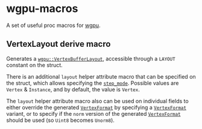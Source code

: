 # wgpu-macros
A set of useful proc macros for [wgpu](https://github.com/gfx-rs/wgpu/).

## VertexLayout derive macro
Generates a [`wgpu::VertexBufferLayout`](https://docs.rs/wgpu/latest/wgpu/struct.VertexBufferLayout.html),
accessible through a `LAYOUT` constant on the struct.

There is an additional `layout` helper attribute macro that can be specified on 
the struct, which allows specifying the [`step_mode`](https://docs.rs/wgpu/latest/wgpu/struct.VertexBufferLayout.html#structfield.step_mode).
Possible values are `Vertex` & `Instance`, and by default, the value is `Vertex`.

The `layout` helper attribute macro also can be used on individual fields to 
either override the generated [`VertexFormat`][VertexFormat] by specifying a 
[`VertexFormat`][VertexFormat] variant, or to specify if the `norm` version of 
the generated [`VertexFormat`][VertexFormat] should be used (so `Uint8` becomes `Unorm8`).

[VertexFormat]: https://docs.rs/wgpu/latest/wgpu/enum.VertexFormat.html